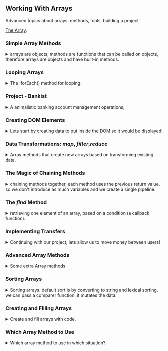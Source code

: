 ## Working With Arrays

<summary>
Advanced topics about arrays: methods, tools, building a project.
</summary>

[The Array](https://developer.mozilla.org/en-US/docs/Web/JavaScript/Reference/Global_Objects/Array).

### Simple Array Methods

<details>
<summary>
arrays are objects, methods are functions that can be called on objects, therefore arrays are objects and have built-in methods.
</summary>

let's extend our list of array methods.

- _.push(element)_ adds an element to the end of the array, returns the length of the updated array.
- _.unshift(element)_ adds an element to the start of the array, returns the length of the updated array.
- _.pop()_ removes an element from the end of the array, returns the removed element;
- _.shift()_ removes an element from the start of the array, returns the removed element;
- _.indexOf(element)_ returns the index of the element in the array, if the element isn't inside, returns -1.
- _.includes(element)_ returns a boolean value indicating if the elements exists inside the array, uses strict equality. an _ES6_ method.
- _.slice(beginIndex, endIndex)_ **creates a new array** from the beginning index, up to the the endIndex (exclusive), we can use negative numbers. it's also creates a shallow copy of the array (_similar to the spread operator_).
- _.splice(deleteIndex, deleteCount)_ - **mutates** the array, removes the element at the deleteIndex and the following element based on the second argument.
- _.reverse()_ - **mutates** the original array and reverses the order of the element.
- _.concat(otherArr)_ - **creates a new array** that contains the calling elements and the elements from the other array/
- _.join(delimiter)_ - **creates a string** from the elements of the arrays with the delimiter between them.
- _.forEach(function)_ - call the function on each of the element of the array. a higherOrder function
- - _.map(transformingFunc)_ - similar to the _.forEach()_, but the function should return an element, the new values are the elements of the **new array** returned.
- _.filter(predicate)_ - **returns an array** containing only the elements that fit a criteria that we specify (a _predicate_ function).
- _.reduce(aggregationFunc,starting accumulator)_ - return a **single value** by applying an aggregate function on all elements.
- _.find(predicate)_ - finds a **single value** satisfying the condition. similar to _.filter()_, but it doesn't return an array.
- _.findIndex(predicate)_ - finds the **index** of the first element matching the predicate, used together with _.splice()_ to remove elements.
- _.some(predicate)_ - return a **boolean value** indicating if _at least one_ of the elements matches the predicate callback function (like _.includes()_ _like c# .any()_)
- _.every(predicate)_ - return a **boolean value** indicating if _all_ of the elements match the predicate callback function (_like c# .all()_).
- _.flat(optionalDepth)_ - **returns a new array** with all the element from sub arrays pulled up by some amount. the optionalDepth argument (default 1) allows us to define how many levels we are pulling up **ES19**.
- _.flatMap()_ - applies a map an each element and than flat the results **returns new array**. **ES19**.
- _.sort(optionalComparer)_ - **mutates the array**, uses default lexical string ordering or some comparer callback function.
- _.fill(value,optionalBegin, optionalEnd)_ - makes all the elements be the given value, **mutates the array**. we can pass the begin and exclusive end index.

```js
let arr = ["a", "b", "c", "d", "e"];
console.log(arr.slice(2)); //c,d,e
console.log(arr.slice(2, 4)); //c,d
console.log(arr.slice(1, -2)); //b,c
arr.splice(-1); //a,b,c,d
console.log(arr); // a,b,c,d
arr.splice(0, 2); //c,d
console.log(arr); // c,d

arr2 = [6, 5, 4, 3, 2, 1, 0];
console.log(arr2.reverse());
console.log(arr2);
const letters = [1, 2, 3].concat([4, 5, 6]);
console.log(letters); //1,2,3,4,5,6
console.log(letter.join("x")); //1x2x3x4x5x6
```

</details>

### Looping Arrays

<details>
<summary>
The .forEach() method for looping.
</summary>

different types of looping, the _.forEch()_ method takes a function and calls it on each of the elements (in order), the method actually passes the element, the index, and the entire array(**in that order**). we don't need to call the _.entries()_ method to get the index.
one difference between the two forms is that it's not possible to break from an _.forEach()_ loop.

```js
const movements = [200, 450, -400, 3000, -650, -130, 70, 1300];

for (const movement of movements) {
  if (movement > 0) {
    console.log(`You deposited ${movement}`);
  } else {
    console.log(`You withdrew ${Math.abs(movement)}`);
  }
}
movements.forEach(function (movement) {
  if (movement > 0) {
    console.log(`You deposited ${movement}`);
  } else {
    console.log(`You withdrew ${Math.abs(movement)}`);
  }
});

//index first, element second
for (const [index, movement] of movements.entries()) {
  console.log(`index ${index}, movement ${movement}`);
}

//element,index, entire array
movements.forEach(function (movement, index, array) {
  console.log(`index ${index}, movement ${movement} of array ${array}`);
});
```

#### Looping Over Maps and Sets

<details>
<summary>
The .forEach() method also works on maps and sets.
</summary>

For maps the argument to the callback function are value, key, and the entire map (corresponding to element, index, entire array). for sets the key and the value are the same, so it's still (value,key, set).

```js
const currencies = new Map([
  ["USD", "United States dollar"],
  ["EUR", "Euro"],
  ["GBP", "Pound sterling"],
]);

currencies.forEach(function (value, key, map) {
  console.log(`key is ${key},value is ${value}`);
});

const currenciesUniques = new Set(["USD", "GPB", "USD", "EUR", "EUR"]);
currenciesUniques.forEach(function (value, key, set) {
  console.log(`key ${key} and value ${value} are the same!`);
});
```

</details>

#### Coding Challenge 1

<details>
<summary>
Using arrays methods, and looping over arrays.
</summary>

> Julia and Kate are doing a study on dogs. So each of them asked 5 dog owners
> about their dog's age, and stored the data into an array (one array for each). For
> now, they are just interested in knowing whether a dog is an adult or a puppy.
> A dog is an adult if it is at least 3 years old, and it's a puppy if it's less than 3 years old.
>
> Your tasks:
> Create a function 'checkDogs', which accepts 2 arrays of dog's ages ('dogsJulia' and 'dogsKate'), and does the following things:
>
> 1. Julia found out that the owners of the first and the last two dogs actually have
>    cats, not dogs! So create a shallow copy of Julia's array, and remove the cat
>    ages from that copied array (because it's a bad practice to mutate function
>    parameters)
> 2. Create an array with both Julia's (corrected) and Kate's data
> 3. For each remaining dog, log to the console whether it's an adult ("Dog number 1
>    is an adult, and is 5 years old") or a puppy ("Dog number 2 is still a puppy")
> 4. Run the function for both test datasets
>
> Test data:
>
> - Data 1: Julia's data [3, 5, 2, 12, 7], Kate's data [4, 1, 15, 8, 3]
> - Data 2: Julia's data [9, 16, 6, 8, 3], Kate's data [10, 5, 6, 1, 4]
>
> Hints: Use tools from all lectures in this section so far

</details>

</details>

### Project - Bankist

<details>
<summary>
A animalistic banking account management operations,
</summary>
displaying balance, operations,  transferring money, taking a loan. different formatting, etc.

//TODO: add flowchart in puml

the first part is to update the UI.

![flowchart](11-Arrays-Bankist/starter/Bankist-flowchart.png)

we have the four accounts objects hardcoded as objects,we have an html file, a css file, and some photos.

</details>

### Creating DOM Elements

<details>
<summary>
Lets start by creating data to put inside the DOM so it would be displayed!
</summary>
still working with the banking project.
in this project, the act of logging in and out is simply changing the opacity of the *.app* element in the css file.
we will first add our movements to the display with a function called *displayMovement(movements)*

in the html, we look at the movements element

```html
<!-- MOVEMENTS -->
<div class="movements">
  <div class="movements__row">
    <div class="movements__type movements__type--deposit">2 deposit</div>
    <div class="movements__date">3 days ago</div>
    <div class="movements__value">4 000€</div>
  </div>
  <div class="movements__row">
    <div class="movements__type movements__type--withdrawal">1 withdrawal</div>
    <div class="movements__date">24/01/2037</div>
    <div class="movements__value">-378€</div>
  </div>
</div>
```

we are interested in the _movement_row_ element, so we will use template literals to create it in a function.
we will then attach the html into the container with a method called ._insertAdjacentHTML(indexTest, htmlString)_

the options for the positions are

- 'afterbegin`
- 'afterend'
- 'beforebegin'
- 'beforeend'

but if we look at our html, we can still see the old data, so lets first remove it by setting the the html to an empty string.
_innerHTML_ is similar to _textContent_, but it also contains the html tags.

</details>

### Data Transformations: _map_, _filter_,_reduce_

<details>
<summary>
Array methods that create new arrays based on transforming existing data.
</summary>
theses methods create new data based on existing data, according to some idea of transformation.

- _.map(transformingFunc)_ - similar to the _.forEach()_, but the function should return an element, the new values are the elements of return array.
- _.filter(predicate)_ - returns an array containing only the elements that fit a criteria that we specify (a _predicate_ function)
- _.reduce(aggregationFunc,starting accumulator)_ - return a single value by applying an aggregate function on all elements.

#### Array _map_ Method

<details>
<summary>
Transform each element into a new value and return an new array.
</summary>
a function is applied to each element of the array, and the result of those function calls are stored into a new array.

```js
const movementsInEuro = [200, 450, -400, 3000, -650, -130, 70, 1300];
const euroToUsd = 1.1; //ratio
const movementInUsd = movementsInEuro.map(function (euro) {
  //return 23; //all elements will be 23
  return euro * euroToUsd;
});
console.log(movementInUsd);
```

in this example we get some rounding errors because of the floating point calculations.
if we wanted to do the same thing with a regular loop, we would need to first create the array outside the loop and then we would push element into it. the _map()_ method is a bit more similar to functional programming. we can also use the arrow function syntax.

the _.map()_ method has the same three parameters as the _.forEach()_, (element, index, array)

```js
const movementsDescription = movementsInEuro.map((mov, i, array) => {
  if (mov > 0) {
    return `movement ${i + 1}: you deposited ${mov}`;
  } else return `movement ${i + 1}: you withdrew ${Math.abs(mov)}`;
});

const descSimplified = movementsInEuro.map(
  (mov, i) =>
    `movement ${i + 1}: you ${mov > 0 ? "deposited" : "withdrew"} ${Math.abs(
      mov
    )}`
);
console.log(movementsDescription);
```

##### Computing Usernames

we can now use this mapping method in our project to create the user names, the user names are the initials of the name.
we have a full name, which we convert to a lower case, split by the spaces, take the first letter and then join back.
we use the _.forEach()_ because we wanted to modify the values.

</details>

#### Array _filter_ Method

<details>
<summary>
Filter the array for elements that satisfy a condition.
</summary>

just as before, we have access to the same arguments of element, index, entire array in our callback function.
we pass a callback function with a boolean return value.

```js
const deposits = [1, 2, -3, 5, -20, -11, 4].filter((amount) => amount > 0);
console.log(deposits);
```

</details>

#### Array _reduce_ Method

<details>
<summary>
The reduce methods computes a single value from all the elements of the array.
</summary>

unlike the other functions, in this case, the first value of the functions is an _accumulator_, the value from the earlier function calls. the rest of the parameters follow as usual.
we can also pass another value besides the callback function, which is the first, initial value of the accumulator.
the callback function should return the new accumulator value. we can use arrow functions as usual.

```js
const balance = movements.reduce(function (acc, current) {
  return acc + current;
});
console.log([].reduce((a, b) => a + b, 1000)); //1000
```

we can also use this to get the maximal value of an array

```js
const max = movements.reduce(function (acc, current) {
  return acc > current ? acc : current;
}, movements[0]); // start with the first value, in case all are negative
console.log(max); //1000
```

</details>

#### Coding Challenge 2

<details>
<summary>
Using array transformation methods.
</summary>

> Let's go back to Julia and Kate's study about dogs. This time, they want to convert dog ages to human ages and calculate the average age of the dogs in their study.
> Your tasks:
>
> Create a function 'calcAverageHumanAge', which accepts an arrays of dog's ages ('ages'), and does the following things in order:
>
> 1. Calculate the dog age in human years using the following formula: if the dog is <= 2 years old, humanAge = 2 _ dogAge. If the dog is > 2 years old,
>    humanAge = 16 + dogAge _ 4
> 2. Exclude all dogs that are less than 18 human years old (which is the same as keeping dogs that are at least 18 years old)
> 3. Calculate the average human age of all adult dogs (you should already know
>    from other challenges how we calculate averages)
> 4. Run the function for both test datasets
>
> Test data:
>
> - Data 1: [5, 2, 4, 1, 15, 8, 3]
> - Data 2: [16, 6, 10, 5, 6, 1, 4]
>
> GOOD LUCK

</details>

</details>

### The Magic of Chaining Methods

<details>
<summary>
chaining methods together, each method uses the previous return value, so we don't introduce as much variables and we create a single pipeline.
</summary>

we chain operation together, rather than store each element on it's own and in it's own separate line. this is _fluent interface_ style. that's part of the charm of having methods return the object they were called on (or some copy of them). this is like a pipeline of operations. this is another place where we gain from having the third parameter be the array itself

```js
const totalUSEd = movements
.filter(mov=> mov>0)
.map((mov,i,arr)
{
  console.log(arr); // here we can see the entire array
  return mov*eurToUsd;
})
.reduce((acc,mov,i,arr)=> acc+mov); //we could use the array and index if we thought there was some problem!
```

we should be careful of chaining too many operations on large arrays, as it might cause performance issues. we should look at map methods and see if we can combine them together.

it's also a bad practice to chain methods that mutate the underlying array, like _.splice()_ or _.reverse()_.

#### Coding Challenge 3

<details>
<summary>
using chaining operations.
</summary>

> Rewrite the 'calcAverageHumanAge' function from Challenge #2, but this time as an arrow function, and using chaining!
>
> Test data:
>
> - Data 1: [5, 2, 4, 1, 15, 8, 3]
> - Data 2: [16, 6, 10, 5, 6, 1, 4]
>   GOOD LUCK

</details>
</details>

### The _find_ Method

<details>
<summary>
retrieving one element of an array, based on a condition (a callback function).
</summary>

```js
const negativeMovement = movements.find((mov) => mov < 0);
const account = accounts.find((ac) => ac.owner === "Jessica Davis");
```

a good way to search an array.

we wil use this to implement the Login Functionality in our project. we will use the login form in our html

```html
<form class="login">
  <input
    type="text"
    placeholder="user"
    class="login__input login__input--user"
  />
  <!-- In practice, use type="password" -->
  <input
    type="text"
    placeholder="PIN"
    maxlength="4"
    class="login__input login__input--pin"
  />
  <button class="login__btn">&rarr;</button>
</form>
```

a button on a form element actually calls the reload as a default behavior, so we need to stop it, we stop it by happening with the event parameter and calling **.preventDefault()** on it.

```js
btnLogin.addEventListener("click", function (e) {
  e.preventDefault();
  console.log("login");
});
```

also, hitting the <kbd>Enter</kbd> key on a form field triggers the submit event.

if we match the username and the pin code, we start the login process.
we can also remove what we changed in the css style.
we first display the updated welcome message, and then we call all the functions from before, this time with the real account!

we will also want remove focus from the form on the and clear the input field.

```js
inputLoginUsername.value = inputLoginPin.value = "";
inputLoginUsername.blur();
inputLoginPin.blur();
```

and now we can update the display summary function to use the user interest rate.

</details>

### Implementing Transfers

<details>
<summary>
Continuing with our project, lets allow us to move money between users!
</summary>

lets look at the html

```html
<!-- OPERATION: TRANSFERS -->
<div class="operation operation--transfer">
  <h2>Transfer money</h2>
  <form class="form form--transfer">
    <input type="text" class="form__input form__input--to" />
    <input type="number" class="form__input form__input--amount" />
    <button class="form__btn form__btn--transfer">&rarr;</button>
    <label class="form__label">Transfer to</label>
    <label class="form__label">Amount</label>
  </form>
</div>
```

we again need to prevent the default behavior from firing.
we find the target account, validate that it exits, verify that the current account can send this money, for this we update our balance function to make our object contain the balance. it works because everything here id pass by reference, so our function can change the original object in memory.

we do some refactoring to stop repeating ourselves.

</details>

### Advanced Array Methods

<details>
<summary>
Some extra Array methods
</summary>

#### The _findIndex_ method

<details>
<summary>
The findIndex() method returns the index of the first matching element in our array, or -1 if no element matches.
</summary>
we will use this in our project to close an account.
we check that the details match the currentAccount. we get the index and then remove it with the *.splice()* method.
</details>

#### _some()_ and _every()_ methods

<details>
<summary>
Check if one or all elements match a condition.
</summary>

just like _.includes()_ checks for the existence of an element with the equality comparison, the _.some()_ checks with the condition. it's like using map and then include. or _.reduce()_ with the **or** operator and the default false value
the _.every()_ method checks if all elements match the the condition. like using _.reduce()_ and using the **and** operator.

we will use this in our project to request a loan, we can only request a loan if we have a deposit that's at least 10% of this loan amount. we can cheat in our project because we loans count as deposits.

we can also write callback functions as actual function rather than directly written into the method.

</details>

#### _flat()_ and _flatMap()_ methods

<details>
<summary>
ES19 methods that pull up elements from inner-nested arrays.
</summary>

the _.flat()_ method pulls up all elements up by some level, default to level 1, but we can allow the array to pull further.

```js
const deep1 = [1, 2, 3, [4, 5, [6, 7]], 8];
console.log(deep1);
console.log("level 1", deep1.flat()); //[1,2,3,4,5,[6,7],8]
console.log("level 2", deep1.flat(2)); //[1,2,3,4,5,6,7,8]

const deep2 = [[[1], [2, 3]], [[[4]]]];
console.log(deep2);
console.log("level 1", deep2.flat(1)); // [[1],[2,3],[[4]]]
console.log("level 2", deep2.flat(2)); // [1,2,3,[4]]
console.log("level 3", deep2.flat(3)); // [1,2,3,4]
```

we can use it to get all the movements from all the accounts.

```js
const allMovements = accounts.map((ac) => ac.movements);
const allMovementFlats = allMovements.flat();
const total = allMovementFlats.reduce((acc, mv) => acc + mv);
```

the _.flatMap()_ method is like using _.map()_ on an array and then flattening the results with _.flat(1)_.

```js
const total = accounts
  .flatMap((ac) => ac.movements)
  .reduce(acc, (mv) => acc + mv, 0);
```

it's supposed to be better for performance.

</details>

</details>

### Sorting Arrays

<details>
<summary>
Sorting arrays. default sort is by converting to string and lexical sorting. we can pass a comparer function. it mutates the data.
</summary>

the sorting method changes the array, it mutates it!

we can use the built-in sort method for the array objects. it uses the string value to sort by default. we can provide a callback function that takes two arguments (the two elements), the callback should return a number:
negative if the first should come before the second,
0 if the positions should remain the same (equal),
positive if the first should come after the second
t

```js
const arrayNum = [-1, -10, -20, -150, -25, 100, 90, 999, 1000];
arrayNum.sort();
console.log(arrayNum);
arrayNum.sort((a, b) => a - b); //ascending order
console.log(arrayNum);
arrayNum.sort((a, b) => b - a); //descending order
console.log(arrayNum);
```

it won't work if we have a mixed type array (numbers and string.)
let's use it in out project to sort the movements, we add a parameter to out displaying movements method

</details>

### Creating and Filling Arrays

<details>
<summary>
Create and fill arrays with code.
</summary>

we can create an array with the array constructor call. the array is empty, actually.
we can fill it with with the _.fill()_ method, the _.fill()_ method can be used on existing arrays as well.

```js
const arr = new Array(7);
console.log(arr); // 7 empty elements
arr.fill(9);
console.log(arr); //all elements are 9
```

we can use the _Array.From()_ to create an array from an object with the length property and a function that returns our value.

```js
const arr = Array.from({ length: 8 }, () => 11);
console.log(arr);
const arr2 = Array.from({ length: 7 }, (_, index) => index + 1);
console.log(arr2);
```

it was introduced in order to create arrays from iterable objects (maps, sets, strings, _document.querySelectorAll()_). this way we can call the _.map()_ method on the returning values.

```js
const movementsUI = Array.from(document.querySelectorAll(".movements__value"));
console.log(movementsUI);
```

</details>

### Which Array Method to Use

<details>
<summary>
Which array method to use in which situation?
</summary>

what is my target?

1. to mutate the original array
   - _.push()_, _.unshift()_ - add elements
   - _.pop()_,_.shift()_, _.splice()_ - remove elements
   - _.reverse()_, _.sort()_, _.fill()_
2. a new array
   - _.map()_ - computed from original
   - _.filter()_ - filtered by conditions
   - _.slice()_ - portion of original
   - _.concat()_ - adding original to other
   - ._flat()_, _.flatMap()_ - flattening the original
3. an array index
   - _.indexOf()_ - index of element
   - _.findIndex()_ - index by condition
4. an array element
   - _.find()_ - based on condition
5. know if array includes
   - _.includes()_ - exact value
   - _.some()_, _.every()_ - by condition
6. a new string
   - _.join()_ - make string
7. to transform to value
   - _.reduce()_
8. to just loop
   - _.forEach()_

#### Additional Practice

<details>
<summary>
Extra practice
</summary>

calculating all deposits sum.
filter, reduce,maybe flat? we can use _.flatMap()_

```js
const banDepositSum = accounts
.map(account => account.movements)
.flat()
.filter(mv=> mv > 0)
.reduce(((acc,mov)=>acc+mov);
```

counting deposits with at least 1000, we can use length of filtered array or use _.reduce()_ with a counter.

```js
const numDeposits1000A = account
  .flatMap((ac) => ac.movements)
  .filter((mv) => mv >= 1000).length;

const numDeposits1000B = accounts
  .flatMap((ac) => ac.movements)
  .reduce((acc, mv) => acc + (mv > 1000), 0);

const numDeposits1000C = accounts
  .flatMap((ac) => ac.movements)
  .filter((mv) => mv >= 1000)
  .reduce((acc) => acc + 1, 0);
```

a reminder about the difference between prefix and suffix version of _++_ operator

```js
let a = 10;
let b = 10;

console.log(++a, b++); //11,10
console.log(a, b); //11,11
```

creating an object from the _reduce()_ method.
we create the object as the accumulator and then mutate it, we must return it because.e it's not a single value statement.
we can actually take the two values with destructing.

```js
const sums = accounts
  .flatMap((ac) => ac.movements)
  .reduce(
    (sums, cur) => {
      if (cur > 0) {
        sums.deposits += cur;
      } else {
        sums.withdrawals += cur;
      }
      return sums;
    },
    { deposits: 0, withdrawals: 0 }
  );

const[deposits,withdrawals] = accounts
  .flatMap((ac) => ac.movements)
  .reduce(
    (sums, cur) => {
      sum[cur> 0 ? "deposits","withdrawals"]+=cur;
      return sums;
    },
    { deposits: 0, withdrawals: 0 }
  );
```

we can probably use _reduce()_ to replace each method.

covert any string titleCase
we turn our string to lowercase, split into words, and for each word we either capitalize or not based on whether or not it's inside the list of exceptions. then we join all the words together.
if we want to ensure the string itself is properly even when the first word is in the exception list, we can capitalize the first letter in the entire string at the end or check the index together with the exertion list

```js
const convertTitleCase = function (title) {
  const exceptions = ["a", "an", "And", "the", "but", "or", "on", "in", "with"];
  const titleCase = title
    .toLowerCase()
    .split(" ")
    .map((word) => {
      if (exceptions.includes(word)) {
        return word;
      }
      return word[0].toUpperCase() + word.slice(1);
    })
    .join(" ");

  return titleCase;
};
console.log(convertTitleCase("this is a nice title"));
console.log(convertTitleCase("and this is a LONG title, and but not too long"));
```

</details>

#### Coding Challenge 4

<details>
<summary>
sorting arrays? flattening maps?
</summary>

> Julia and Kate are still studying dogs, and this time they are studying if dogs are eating too much or too little.
>
> Eating too much means the dog's current food portion is larger than the recommended portion, and eating too little is the opposite.
>
> Eating an okay amount means the dog's current food portion is within a range 10% above and 10% below the recommended portion (see hint).
>
> Your tasks:
>
> 1. Loop over the 'dogs' array containing dog objects, and for each dog, calculate the recommended food portion and add it to the object as a new property. Do not create a new array, simply loop over the array.
>    Formula: recommendedFood = weight \* 0.75 \* 28. (The result is in grams of food, and the weight needs to be in kg).
> 2. Find Sarah's dog and log to the console whether it's eating too much or too little.
>    Hint: Some dogs have multiple owners, so you first need to find Sarah in the owners array, and so this one is a bit tricky (on purpose).
> 3. Create an array containing all owners of dogs who eat too much ('ownersEatTooMuch') and an array with all owners of dogs who eat too little('ownersEatTooLittle').
> 4. Log a string to the console for each array created in 3., like this: "Matilda and Alice and Bob's dogs eat too much!" and "Sarah and John and Michael's dogs eat too little!"
> 5. Log to the console whether there is any dog eating exactly the amount of food that is recommended (just true or false).
> 6. Log to the console whether there is any dog eating an okay amount of food (just true or false).
> 7. Create an array containing the dogs that are eating an okay amount of food (try to reuse the condition used in 6.)
> 8. Create a shallow copy of the 'dogs' array and sort it by recommended food portion in an ascending order (keep in mind that the portions are inside the array's objects).
>
> Hints:
>
> - Use many different tools to solve these challenges, you can use the summary lecture to choose between them.
> - Being within a range 10% above and below the recommended portion means: current > (recommended \* 0.90) && current < (recommended \* 1.10). Basically, the current portion should be between 90% and 110% of the recommended portion.
>
> Test data:
>
> ```js
> const dogs = [
>   { weight: 22, curFood: 250, owners: ["Alice", "Bob"] },
>   { weight: 8, curFood: 200, owners: ["Matilda"] },
>   { weight: 13, curFood: 275, owners: ["Sarah", "John"] },
>   { weight: 32, curFood: 340, owners: ["Michael"] },
> ];
> ```
>
> GOOD LUCK

</details>
</details>
